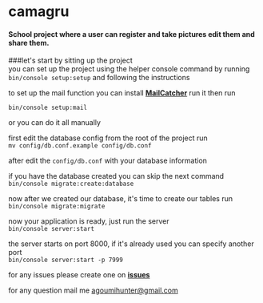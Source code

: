 # camagru
#### School project where a user can register and take pictures edit them and share them.  
  
###let's start by sitting up the project  
you can set up the project using the helper console command by running
<br>`bin/console setup:setup`
and following the instructions

to set up the mail function you can install [**MailCatcher**](https://mailcatcher.me/) run it then run

`bin/console setup:mail`

or you can do it all manually

first edit the database config from the root of the project run  
`mv config/db.conf.example config/db.conf`  
  
after edit the `config/db.conf` with your database information  
  
if you have the database created you can skip the next command  
`bin/console migrate:create:database`  
  
now after we created our database, it's time to create our tables run  
`bin/console migrate:migrate`  
  
now your application is ready, just run the server  
`bin/console server:start`  
  
the server starts on port 8000, if it's already used you can specify another port  
`bin/console server:start -p 7999`  

for any issues please create one on [**issues**](https://github.com/M-Agoumi/camagru/issues)

for any question mail me <agoumihunter@gmail.com>
